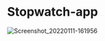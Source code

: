 # Stopwatch-app
![Screenshot_20220111-161956](https://user-images.githubusercontent.com/68289728/148915698-bdc6f07a-a705-4305-ad5b-14f3532348dc.png)
